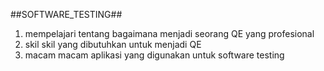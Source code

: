 ##SOFTWARE_TESTING##
1. mempelajari tentang bagaimana menjadi seorang QE yang profesional
2. skil skil yang dibutuhkan untuk menjadi QE
3. macam macam aplikasi yang digunakan untuk software testing

